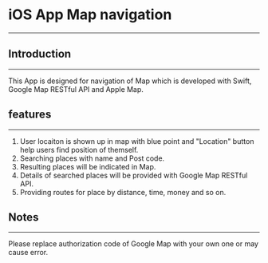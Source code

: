 # iOS App Map navigation
---------------
## Introduction
---------------
This App is designed for navigation of Map which is developed with Swift, Google Map RESTful API and Apple Map.
## features
---------------
1. User locaiton is shown up in map with blue point and "Location" button help users find position of themself.
2. Searching places with name and Post code.
3. Resulting places will be indicated in Map.
4. Details of searched places will be provided with Google Map RESTful API.
4. Providing routes for place by distance, time, money and so on.
## Notes
--------------
Please replace authorization code of Google Map with your own one or may cause error.
